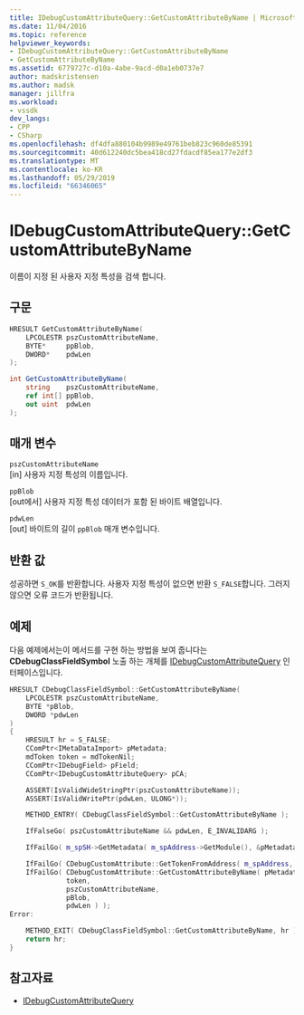 ```yaml
---
title: IDebugCustomAttributeQuery::GetCustomAttributeByName | Microsoft Docs
ms.date: 11/04/2016
ms.topic: reference
helpviewer_keywords:
- IDebugCustomAttributeQuery::GetCustomAttributeByName
- GetCustomAttributeByName
ms.assetid: 6779727c-d10a-4abe-9acd-d0a1eb0737e7
author: madskristensen
ms.author: madsk
manager: jillfra
ms.workload:
- vssdk
dev_langs:
- CPP
- CSharp
ms.openlocfilehash: df4dfa880104b9989e49761beb823c960de85391
ms.sourcegitcommit: 40d612240dc5bea418cd27fdacdf85ea177e2df3
ms.translationtype: MT
ms.contentlocale: ko-KR
ms.lasthandoff: 05/29/2019
ms.locfileid: "66346065"
---
```

# <a name="idebugcustomattributequerygetcustomattributebyname"></a>IDebugCustomAttributeQuery::GetCustomAttributeByName
이름이 지정 된 사용자 지정 특성을 검색 합니다.

## <a name="syntax"></a>구문

```cpp
HRESULT GetCustomAttributeByName(
    LPCOLESTR pszCustomAttributeName,
    BYTE*     ppBlob,
    DWORD*    pdwLen
);
```

```csharp
int GetCustomAttributeByName(
    string    pszCustomAttributeName,
    ref int[] ppBlob,
    out uint  pdwLen
);
```

## <a name="parameters"></a>매개 변수
`pszCustomAttributeName`\
[in] 사용자 지정 특성의 이름입니다.

`ppBlob`\
[out에서] 사용자 지정 특성 데이터가 포함 된 바이트 배열입니다.

`pdwLen`\
[out] 바이트의 길이 `ppBlob` 매개 변수입니다.

## <a name="return-value"></a>반환 값
성공하면 `S_OK`를 반환합니다. 사용자 지정 특성이 없으면 반환 `S_FALSE`합니다. 그러지 않으면 오류 코드가 반환됩니다.

## <a name="example"></a>예제
다음 예제에서는이 메서드를 구현 하는 방법을 보여 줍니다는 **CDebugClassFieldSymbol** 노출 하는 개체를 [IDebugCustomAttributeQuery](../../../extensibility/debugger/reference/idebugcustomattributequery.md) 인터페이스입니다.

```cpp
HRESULT CDebugClassFieldSymbol::GetCustomAttributeByName(
    LPCOLESTR pszCustomAttributeName,
    BYTE *pBlob,
    DWORD *pdwLen
)
{
    HRESULT hr = S_FALSE;
    CComPtr<IMetaDataImport> pMetadata;
    mdToken token = mdTokenNil;
    CComPtr<IDebugField> pField;
    CComPtr<IDebugCustomAttributeQuery> pCA;

    ASSERT(IsValidWideStringPtr(pszCustomAttributeName));
    ASSERT(IsValidWritePtr(pdwLen, ULONG*));

    METHOD_ENTRY( CDebugClassFieldSymbol::GetCustomAttributeByName );

    IfFalseGo( pszCustomAttributeName && pdwLen, E_INVALIDARG );

    IfFailGo( m_spSH->GetMetadata( m_spAddress->GetModule(), &pMetadata ) );

    IfFailGo( CDebugCustomAttribute::GetTokenFromAddress( m_spAddress, &token) );
    IfFailGo( CDebugCustomAttribute::GetCustomAttributeByName( pMetadata,
              token,
              pszCustomAttributeName,
              pBlob,
              pdwLen ) );
Error:

    METHOD_EXIT( CDebugClassFieldSymbol::GetCustomAttributeByName, hr );
    return hr;
}
```

## <a name="see-also"></a>참고자료
- [IDebugCustomAttributeQuery](../../../extensibility/debugger/reference/idebugcustomattributequery.md)

